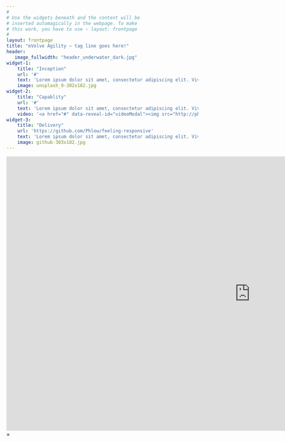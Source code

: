 ```yaml
---
#
# Use the widgets beneath and the content will be
# inserted automagically in the webpage. To make
# this work, you have to use › layout: frontpage
#
layout: frontpage
title: "eVolve Agility – tag line goes here!"
header:
   image_fullwidth: "header_underwater_dark.jpg"
widget-1:
    title: "Inception"
    url: '#'
    text: 'Lorem ipsum dolor sit amet, consectetur adipiscing elit. Vivamus sed felis ac dui elementum varius. Nullam fringilla elementum urna, sed blandit ligula. Donec nec sapien in nulla tincidunt molestie elementum sit amet tellus. Vestibulum accumsan massa id blandit sollicitudin.'
    image: unsplash_9-302x182.jpg
widget-2:
    title: "Capablity"
    url: '#'
    text: 'Lorem ipsum dolor sit amet, consectetur adipiscing elit. Vivamus sed felis ac dui elementum varius. Nullam fringilla elementum urna, sed blandit ligula. Donec nec sapien in nulla tincidunt molestie elementum sit amet tellus. Vestibulum accumsan massa id blandit sollicitudin.'
    video: '<a href="#" data-reveal-id="videoModal"><img src="http://phlow.github.io/feeling-responsive/images/start-video-feeling-responsive-302x182.jpg" width="302" height="182" alt=""></a>'
widget-3:
    title: "Delivery"
    url: 'https://github.com/Phlow/feeling-responsive'
    text: 'Lorem ipsum dolor sit amet, consectetur adipiscing elit. Vivamus sed felis ac dui elementum varius. Nullam fringilla elementum urna, sed blandit ligula. Donec nec sapien in nulla tincidunt molestie elementum sit amet tellus. Vestibulum accumsan massa id blandit sollicitudin.'
    image: github-303x182.jpg
---
```



<div id="videoModal" class="reveal-modal large" data-reveal="">
  <div class="flex-video widescreen vimeo" style="display: block;">
    <iframe width="1280" height="720" src="https://www.youtube.com/embed/3b5zCFSmVvU" frameborder="0" allowfullscreen></iframe>
  </div>
  <a class="close-reveal-modal">&#215;</a>
</div>